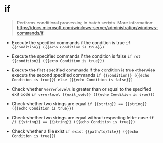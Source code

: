 # if
> Performs conditional processing in batch scripts.
> More information: <https://docs.microsoft.com/windows-server/administration/windows-commands/if>.

- Execute the specified commands if the condition is true
`if {{condition}} ({{echo Condition is true}})`

- Execute the specified commands if the condition is false
`if not {{condition}} ({{echo Condition is true}})`

- Execute the first specified commands if the condition is true otherwise execute the second specified commands
`if {{condition}} ({{echo Condition is true}}) else ({{echo Condition is false}})`

- Check whether `%errorlevel%` is greater than or equal to the specified exit code
`if errorlevel {{exit_code}} ({{echo Condition is true}})`

- Check whether two strings are equal
`if {{string}} == {{string}} ({{echo Condition is true}})`

- Check whether two strings are equal without respecting letter case
`if /i {{string}} == {{string}} ({{echo Condition is true}})`

- Check whether a file exist
`if exist {{path/to/file}} ({{echo Condition is true}})`
